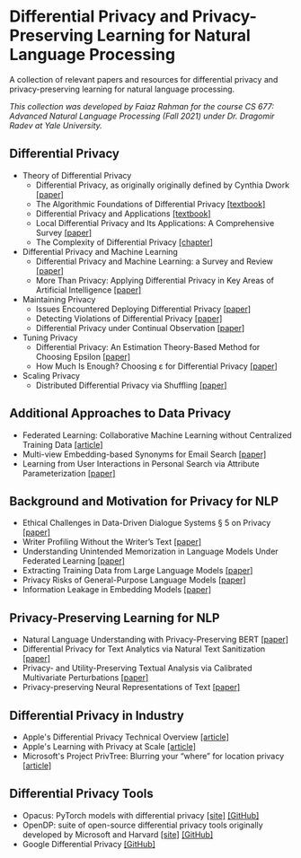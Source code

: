 # Differential Privacy and Privacy-Preserving Learning for Natural Language Processing

A collection of relevant papers and resources for differential privacy and privacy-preserving learning for natural language processing.

_This collection was developed by Faiaz Rahman for the course CS 677: Advanced Natural Language Processing (Fall 2021) under Dr. Dragomir Radev at Yale University._

## Differential Privacy
- Theory of Differential Privacy
  - Differential Privacy, as originally originally defined by Cynthia Dwork [[paper]](https://www.microsoft.com/en-us/research/wp-content/uploads/2016/02/dwork.pdf)
  - The Algorithmic Foundations of Differential Privacy [[textbook]](https://www.cis.upenn.edu/~aaroth/Papers/privacybook.pdf)
  - Differential Privacy and Applications [[textbook]](https://link.springer.com/content/pdf/10.1007/978-3-319-62004-6.pdf)
  - Local Differential Privacy and Its Applications: A Comprehensive Survey [[paper]](https://arxiv.org/abs/2008.03686)
  - The Complexity of Differential Privacy [[chapter]](https://link.springer.com/chapter/10.1007/978-3-319-57048-8_7)
- Differential Privacy and Machine Learning
  - Differential Privacy and Machine Learning: a Survey and Review [[paper]](https://arxiv.org/abs/1412.7584)
  - More Than Privacy: Applying Differential Privacy in Key Areas of Artificial Intelligence [[paper]](https://arxiv.org/abs/2008.01916)
- Maintaining Privacy
  - Issues Encountered Deploying Differential Privacy [[paper]](https://dl.acm.org/doi/pdf/10.1145/3267323.3268949)
  - Detecting Violations of Differential Privacy [[paper]](https://dl.acm.org/doi/pdf/10.1145/3243734.3243818)
  - Differential Privacy under Continual Observation [[paper]](https://dl.acm.org/doi/pdf/10.1145/1806689.1806787)
- Tuning Privacy
  - Differential Privacy: An Estimation Theory-Based Method for Choosing Epsilon [[paper]](https://arxiv.org/abs/1510.00917)
  - How Much Is Enough? Choosing ε for Differential Privacy [[paper]](https://link.springer.com/chapter/10.1007/978-3-642-24861-0_22)
- Scaling Privacy
  - Distributed Differential Privacy via Shuffling [[paper]](https://arxiv.org/abs/1808.01394)

## Additional Approaches to Data Privacy
- Federated Learning: Collaborative Machine Learning without Centralized Training Data [[article]](https://ai.googleblog.com/2017/04/federated-learning-collaborative.html)
- Multi-view Embedding-based Synonyms for Email Search [[paper]](https://dl.acm.org/doi/10.1145/3331184.3331250)
- Learning from User Interactions in Personal Search via Attribute Parameterization [[paper]](https://dl.acm.org/doi/10.1145/3018661.3018712)

## Background and Motivation for Privacy for NLP
- Ethical Challenges in Data-Driven Dialogue Systems § 5 on Privacy [[paper]](https://dl.acm.org/doi/pdf/10.1145/3278721.3278777)
- Writer Profiling Without the Writer’s Text [[paper]](https://link.springer.com/chapter/10.1007/978-3-319-67256-4_43)
- Understanding Unintended Memorization in Language Models Under Federated Learning [[paper]](https://aclanthology.org/2021.privatenlp-1.1/)
- Extracting Training Data from Large Language Models [[paper]](https://arxiv.org/abs/2012.07805)
- Privacy Risks of General-Purpose Language Models [[paper]](https://ieeexplore.ieee.org/document/9152761)
- Information Leakage in Embedding Models [[paper]](https://arxiv.org/abs/2004.00053)

## Privacy-Preserving Learning for NLP
- Natural Language Understanding with Privacy-Preserving BERT [[paper]](https://storage.googleapis.com/pub-tools-public-publication-data/pdf/880bd423bc5664f9c6ebcadd76b00b945c9c3a63.pdf)
- Differential Privacy for Text Analytics via Natural Text Sanitization [[paper]](https://aclanthology.org/2021.findings-acl.337.pdf)
- Privacy- and Utility-Preserving Textual Analysis via Calibrated Multivariate Perturbations [[paper]](https://dl.acm.org/doi/pdf/10.1145/3336191.3371856)
- Privacy-preserving Neural Representations of Text [[paper]](https://aclanthology.org/D18-1001.pdf)

## Differential Privacy in Industry
- Apple's Differential Privacy Technical Overview [[article]](https://www.apple.com/privacy/docs/Differential_Privacy_Overview.pdf)
- Apple's Learning with Privacy at Scale [[article]](https://machinelearning.apple.com/research/learning-with-privacy-at-scale)
- Microsoft's Project PrivTree: Blurring your “where” for location privacy [[article]](https://www.microsoft.com/en-us/research/blog/project-privtree-blurring-location-privacy/)

## Differential Privacy Tools
- Opacus: PyTorch models with differential privacy [[site]](https://opacus.ai) [[GitHub]](https://github.com/pytorch/opacus)
- OpenDP: suite of open-source differential privacy tools originally developed by Microsoft and Harvard [[site]](https://opendp.org/#) [[GitHub]](https://github.com/opendp)
- Google Differential Privacy [[GitHub]](https://github.com/google/differential-privacy/)
